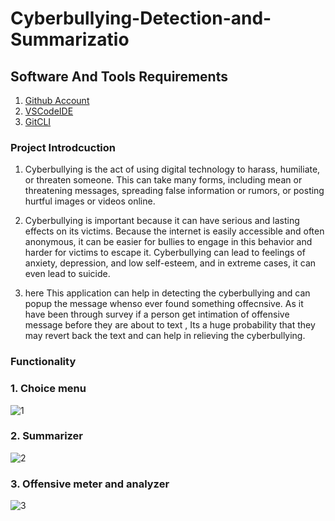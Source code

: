 # Cyberbullying-Detection-and-Summarizatio

## Software And Tools Requirements

1. [Github Account](https://github.com)
2. [VSCodeIDE](https://code.visualstudio.com/)
3. [GitCLI](https://git-scm.com/book/en/v2/Getting-Started-The-Command-Line)

### Project Introdcuction 

1. Cyberbullying is the act of using digital technology to harass, humiliate, or threaten someone. This can take many forms, including mean or threatening messages, spreading false information or rumors, or posting hurtful images or videos online.

2. Cyberbullying is important because it can have serious and lasting effects on its victims. Because the internet is easily accessible and often anonymous, it can be easier for bullies to engage in this behavior and harder for victims to escape it. Cyberbullying can lead to feelings of anxiety, depression, and low self-esteem, and in extreme cases, it can even lead to suicide.

3. here This application can help in detecting the cyberbullying and can popup the message whenso ever found something offecnsive. As it have been through survey if a person get intimation of offensive message before they are about to text , Its a huge probability that they may revert back the text and can help in relieving the cyberbullying.

### Functionality

### 1. Choice menu

![1](https://user-images.githubusercontent.com/86300718/218245622-348575cb-9036-4121-ab08-791d465a74e9.png)

### 2. Summarizer

![2](https://user-images.githubusercontent.com/86300718/218245629-14ebf7b1-cc55-4a63-9ce3-b342ddd5b2c3.png)

### 3. Offensive meter and analyzer


![3](https://user-images.githubusercontent.com/86300718/218245638-3e0484f5-a409-45b7-ae76-5fe5664dc557.png)
